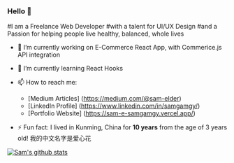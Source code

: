 ### Hello  👋

#I am a Freelance Web Developer
  #with a talent for UI/UX Design
    #and a Passion for helping people live healthy, balanced, whole lives


- 🔭 I’m currently working on E-Commerce React App, with Commerice.js API integration
- 🌱 I’m currently learning React Hooks
- 📫 How to reach me: 
  - [Medium Articles] (https://medium.com/@sam-elder)
  - [LinkedIn Profile] (https://www.linkedin.com/in/samgamgy/)
  - [Portfolio Website] (https://sam-e-samgamgy.vercel.app/)
  
  
- ⚡ Fun fact: I lived in Kunming, China for **10 years** from the age of 3 years old! 我的中文名字是爱心花

[![Sam's github stats](https://github-readme-stats.vercel.app/api?username=samgamgy&count_private=true&show_icons=true&theme=radical&hide_rank=false)](https://github.com/anuraghazra/github-readme-stats)
